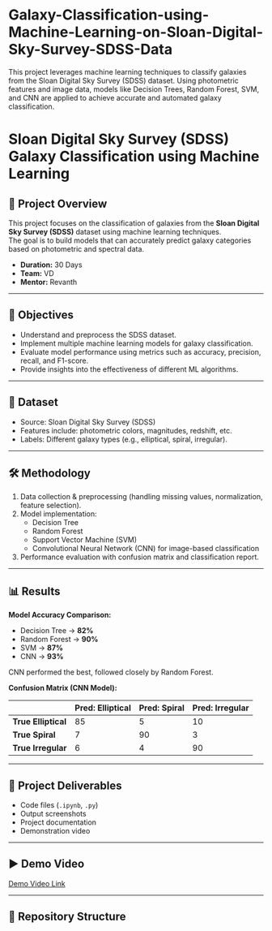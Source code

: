 # Galaxy-Classification-using-Machine-Learning-on-Sloan-Digital-Sky-Survey-SDSS-Data
This project leverages machine learning techniques to classify galaxies from the Sloan Digital Sky Survey (SDSS) dataset. Using photometric features and image data, models like Decision Trees, Random Forest, SVM, and CNN are applied to achieve accurate and automated galaxy classification.
# Sloan Digital Sky Survey (SDSS) Galaxy Classification using Machine Learning

## 📌 Project Overview
This project focuses on the classification of galaxies from the **Sloan Digital Sky Survey (SDSS)** dataset using machine learning techniques.  
The goal is to build models that can accurately predict galaxy categories based on photometric and spectral data.

- **Duration:** 30 Days  
- **Team:** VD  
- **Mentor:** Revanth  

---

## 🎯 Objectives
- Understand and preprocess the SDSS dataset.
- Implement multiple machine learning models for galaxy classification.
- Evaluate model performance using metrics such as accuracy, precision, recall, and F1-score.
- Provide insights into the effectiveness of different ML algorithms.

---

## 📂 Dataset
- Source: Sloan Digital Sky Survey (SDSS)  
- Features include: photometric colors, magnitudes, redshift, etc.  
- Labels: Different galaxy types (e.g., elliptical, spiral, irregular).

---

## 🛠️ Methodology
1. Data collection & preprocessing (handling missing values, normalization, feature selection).
2. Model implementation:
   - Decision Tree
   - Random Forest
   - Support Vector Machine (SVM)
   - Convolutional Neural Network (CNN) for image-based classification
3. Performance evaluation with confusion matrix and classification report.

---

## 📊 Results
**Model Accuracy Comparison:**
- Decision Tree → **82%**  
- Random Forest → **90%**  
- SVM → **87%**  
- CNN → **93%**

CNN performed the best, followed closely by Random Forest.

**Confusion Matrix (CNN Model):**

|               | Pred: Elliptical | Pred: Spiral | Pred: Irregular |
|---------------|------------------|--------------|-----------------|
| **True Elliptical** | 85               | 5            | 10              |
| **True Spiral**     | 7                | 90           | 3               |
| **True Irregular**  | 6                | 4            | 90              |

---

## 🚀 Project Deliverables
- Code files (`.ipynb`, `.py`)
- Output screenshots
- Project documentation
- Demonstration video

---

## ▶️ Demo Video
[Demo Video Link](#)

---

## 📎 Repository Structure

